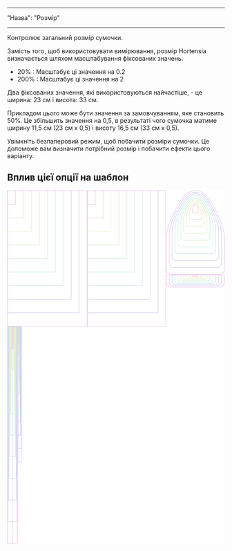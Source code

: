 - - -
"Назва": "Розмір"
- - -

Контролює загальний розмір сумочки.

Замість того, щоб використовувати вимірювання, розмір Hortensia визначається шляхом масштабування фіксованих значень.

- 20% : Масштабує ці значення на 0.2
- 200% : Масштабує ці значення на 2

Два фіксованих значення, які використовуються найчастіше, - це ширина: 23 см і висота: 33 см.

<Note>

Прикладом цього може бути значення за замовчуванням, яке становить 50%. Це збільшить значення на 0,5, в результаті чого сумочка матиме ширину 11,5 см (23 см х 0,5) і висоту 16,5 см (33 см х 0,5).

</Note>

<Tip>

Увімкніть безпаперовий режим, щоб побачити розміри сумочки. Це допоможе вам визначити потрібний розмір і побачити ефекти цього варіанту.

</Tip>

## Вплив цієї опції на шаблон

![На цьому зображенні показано вплив цієї опції шляхом накладання декількох варіантів, які мають різне значення для цієї опції](hortensia_size_sample.svg "Вплив цієї опції на шаблон")
